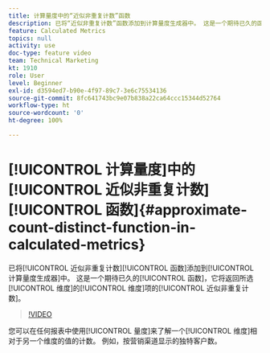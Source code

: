 ```yaml
---
title: 计算量度中的“近似非重复计数”函数
description: 已将“近似非重复计数”函数添加到计算量度生成器中。 这是一个期待已久的函数，它将返回所选维度的维度项的近似非重复计数。
feature: Calculated Metrics
topics: null
activity: use
doc-type: feature video
team: Technical Marketing
kt: 1910
role: User
level: Beginner
exl-id: d3594ed7-b90e-4f97-89c7-3e6c75534136
source-git-commit: 8fc641743bc9e07b838a22ca64ccc15344d52764
workflow-type: ht
source-wordcount: '0'
ht-degree: 100%

---
```


# [!UICONTROL 计算量度]中的[!UICONTROL 近似非重复计数][!UICONTROL 函数]{#approximate-count-distinct-function-in-calculated-metrics}

已将[!UICONTROL 近似非重复计数][!UICONTROL 函数]添加到[!UICONTROL 计算量度生成器]中。 这是一个期待已久的[!UICONTROL 函数]，它将返回所选[!UICONTROL 维度]的[!UICONTROL 维度]项的[!UICONTROL 近似非重复计数]。

>[!VIDEO](https://video.tv.adobe.com/v/23722/?quality=12&learn=on)

您可以在任何报表中使用[!UICONTROL 量度]来了解一个[!UICONTROL 维度]相对于另一个维度的值的计数。 例如，按营销渠道显示的独特客户数。
